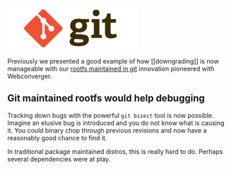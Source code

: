 <a href="http://git-scm.herokuapp.com/downloads/logos">
<img src="/img/2color-lightbg.png">
</a>

Previously we presented a good example of how [[downgrading]] is now manageable
with our [rootfs maintained in
git](https://github.com/Webconverger/webc/commits/master) innovation pioneered
with Webconverger.

## Git maintained rootfs would help debugging

Tracking down bugs with the powerful `git bisect` tool is now possible. Imagine
an elusive bug is introduced and you do not know what is causing it. You could
binary chop through previous revisions and now have a reasonably good chance to
find it.

In traditional package maintained distros, this is really hard to do. Perhaps
several dependencies were at play.

